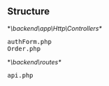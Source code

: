 ## Structure

**\backend\app\Http\Controllers\**
<pre>authForm.php
Order.php</pre>

**\backend\routes\**
<pre>api.php</pre>
